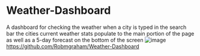 # Weather-Dashboard
A dashboard for checking the weather
when a city is typed in the search bar the cities current weather stats populate to the main portion of the page as well as a 5-day forecast on the bottom of the screen
![image](https://user-images.githubusercontent.com/67080837/89979651-20c67880-dc25-11ea-9fa1-540ce77ad6e2.png)
https://github.com/Robmgraham/Weather-Dashboard
